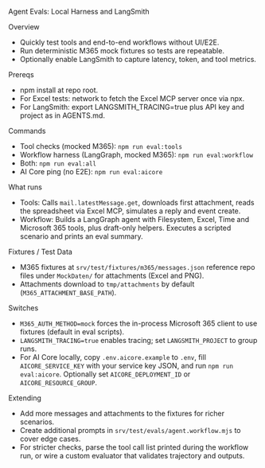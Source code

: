 Agent Evals: Local Harness and LangSmith

Overview
- Quickly test tools and end-to-end workflows without UI/E2E.
- Run deterministic M365 mock fixtures so tests are repeatable.
- Optionally enable LangSmith to capture latency, token, and tool metrics.

Prereqs
- npm install at repo root.
- For Excel tests: network to fetch the Excel MCP server once via npx.
- For LangSmith: export LANGSMITH_TRACING=true plus API key and project as in AGENTS.md.

Commands
- Tool checks (mocked M365): `npm run eval:tools`
- Workflow harness (LangGraph, mocked M365): `npm run eval:workflow`
- Both: `npm run eval:all`
- AI Core ping (no E2E): `npm run eval:aicore`

What runs
- Tools: Calls `mail.latestMessage.get`, downloads first attachment, reads the spreadsheet via Excel MCP, simulates a reply and event create.
- Workflow: Builds a LangGraph agent with Filesystem, Excel, Time and Microsoft 365 tools, plus draft-only helpers. Executes a scripted scenario and prints an eval summary.

Fixtures / Test Data
- M365 fixtures at `srv/test/fixtures/m365/messages.json` reference repo files under `MockDaten/` for attachments (Excel and PNG).
- Attachments download to `tmp/attachments` by default (`M365_ATTACHMENT_BASE_PATH`).

Switches
- `M365_AUTH_METHOD=mock` forces the in-process Microsoft 365 client to use fixtures (default in eval scripts).
- `LANGSMITH_TRACING=true` enables tracing; set `LANGSMITH_PROJECT` to group runs.
- For AI Core locally, copy `.env.aicore.example` to `.env`, fill `AICORE_SERVICE_KEY` with your service key JSON, and run `npm run eval:aicore`. Optionally set `AICORE_DEPLOYMENT_ID` or `AICORE_RESOURCE_GROUP`.

Extending
- Add more messages and attachments to the fixtures for richer scenarios.
- Create additional prompts in `srv/test/evals/agent.workflow.mjs` to cover edge cases.
- For stricter checks, parse the tool call list printed during the workflow run, or wire a custom evaluator that validates trajectory and outputs.
